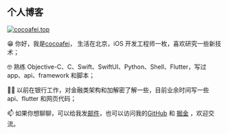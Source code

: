 ## 个人博客

[![cocoafei.top](https://github.com/muzipiao/muzipiao.github.io/workflows/cocoafei.top/badge.svg)](https://cocoafei.top)

😁  你好，我是[cocoafei](https://github.com/muzipiao)， 生活在北京，iOS 开发工程师一枚，喜欢研究一些新技术；

🤓  熟练 Objective-C、C、Swift、SwiftUI、Python、Shell、Flutter，写过 app、api、framework 和脚本；

👨‍💻‍  以前在银行工作，对金融类架构和加解密了解一些，目前业余时间写一些 api、flutter 和网页代码；

📫  如果你想聊聊，可以给我发[邮件](mailto:lifei_zdjl@126.com)，也可以访问我的[GitHub](https://github.com/muzipiao)  和 [掘金](https://juejin.im/user/5b2f1c51f265da59ad439f69) ，欢迎交流。

